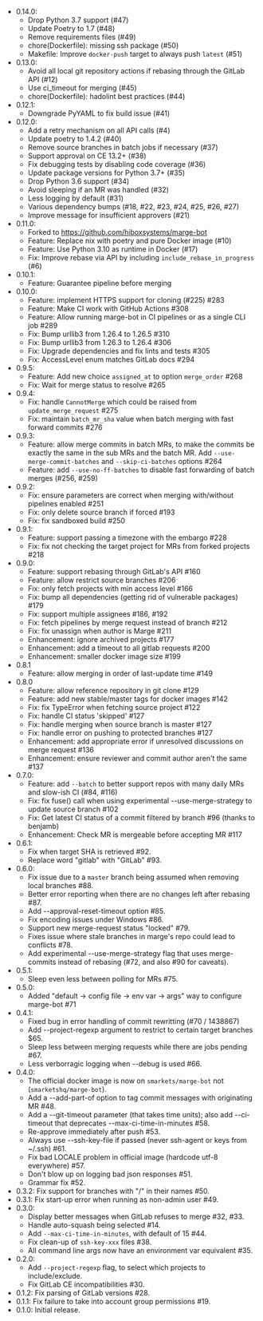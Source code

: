   * 0.14.0:
    - Drop Python 3.7 support (#47)
    - Update Poetry to 1.7 (#48)
    - Remove requirements files (#49)
    - chore(Dockerfile): missing ssh package (#50)
    - Makefile: Improve `docker-push` target to always push `latest` (#51)
  * 0.13.0:
    - Avoid all local git repository actions if rebasing through the GitLab API (#12)
    - Use ci_timeout for merging (#45)
    - chore(Dockerfile): hadolint best practices (#44)
  * 0.12.1:
    - Downgrade PyYAML to fix build issue (#41)
  * 0.12.0:
    - Add a retry mechanism on all API calls (#4)
    - Update poetry to 1.4.2 (#40)
    - Remove source branches in batch jobs if necessary (#37)
    - Support approval on CE 13.2+ (#38)
    - Fix debugging tests by disabling code coverage (#36)
    - Update package versions for Python 3.7+ (#35)
    - Drop Python 3.6 support (#34)
    - Avoid sleeping if an MR was handled (#32)
    - Less logging by default (#31)
    - Various dependency bumps (#18, #22, #23, #24, #25, #26, #27)
    - Improve message for insufficient approvers (#21)
  * 0.11.0:
    - Forked to https://github.com/hiboxsystems/marge-bot
    - Feature: Replace nix with poetry and pure Docker image (#10)
    - Feature: Use Python 3.10 as runtime in Docker (#17)
    - Fix: Improve rebase via API by including `include_rebase_in_progress` (#6)
  * 0.10.1:
    - Feature: Guarantee pipeline before merging
  * 0.10.0:
    - Feature: implement HTTPS support for cloning (#225) #283
    - Feature: Make CI work with GitHub Actions #308
    - Feature: Allow running marge-bot in CI pipelines or as a single CLI job #289
    - Fix: Bump urllib3 from 1.26.4 to 1.26.5 #310
    - Fix: Bump urllib3 from 1.26.3 to 1.26.4 #306
    - Fix: Upgrade dependencies and fix lints and tests #305
    - Fix: AccessLevel enum matches GitLab docs #294
  * 0.9.5:
    - Feature: Add new choice `assigned_at` to option `merge_order` #268
    - Fix: Wait for merge status to resolve #265
  * 0.9.4:
    - Fix: handle `CannotMerge` which could be raised from `update_merge_request` #275
    - Fix: maintain `batch_mr_sha` value when batch merging with fast forward commits #276
  * 0.9.3:
    - Feature: allow merge commits in batch MRs, to make the commits be exactly the same in
      the sub MRs and the batch MR. Add `--use-merge-commit-batches` and `--skip-ci-batches` options #264
    - Feature: add `--use-no-ff-batches` to disable fast forwarding of batch merges (#256, #259)
  * 0.9.2:
    - Fix: ensure parameters are correct when merging with/without pipelines enabled #251
    - Fix: only delete source branch if forced #193
    - Fix: fix sandboxed build #250
  * 0.9.1:
    - Feature: support passing a timezone with the embargo #228
    - Fix: fix not checking the target project for MRs from forked projects #218
  * 0.9.0:
    - Feature: support rebasing through GitLab's API #160
    - Feature: allow restrict source branches #206
    - Fix: only fetch projects with min access level #166
    - Fix: bump all dependencies (getting rid of vulnerable packages) #179
    - Fix: support multiple assignees #186, #192
    - Fix: fetch pipelines by merge request instead of branch #212
    - Fix: fix unassign when author is Marge #211
    - Enhancement: ignore archived projects #177
    - Enhancement: add a timeout to all gitlab requests #200
    - Enhancement: smaller docker image size  #199
  * 0.8.1
    - Feature: allow merging in order of last-update time #149
  * 0.8.0
    - Feature: allow reference repository in git clone #129
    - Feature: add new stable/master tags for docker images #142
    - Fix: fix TypeError when fetching source project #122
    - Fix: handle CI status 'skipped' #127
    - Fix: handle merging when source branch is master #127
    - Fix: handle error on pushing to protected branches #127
    - Enhancement: add appropriate error if unresolved discussions on merge request #136
    - Enhancement: ensure reviewer and commit author aren't the same #137
  * 0.7.0:
    - Feature: add `--batch` to better support repos with many daily MRs and slow-ish CI (#84, #116)
    - Fix: fix fuse() call when using experimental --use-merge-strategy to update source branch #102
    - Fix: Get latest CI status of a commit filtered by branch #96 (thanks to benjamb)
    - Enhancement: Check MR is mergeable before accepting MR #117
  * 0.6.1:
    - Fix when target SHA is retrieved #92.
    - Replace word "gitlab" with "GitLab" #93.
  * 0.6.0:
    - Fix issue due to a `master` branch being assumed when removing
      local branches #88.
    - Better error reporting when there are no changes left
      after rebasing #87.
    - Add --approval-reset-timeout option #85.
    - Fix encoding issues under Windows #86.
    - Support new merge-request status "locked" #79.
    - Fixes issue where stale branches in marge's repo could
      lead to conflicts #78.
    - Add experimental --use-merge-strategy flag that uses merge-commits
      instead of rebasing (#72, and also #90 for caveats).
  * 0.5.1:
    - Sleep even less between polling for MRs #75.
  * 0.5.0:
    - Added "default -> config file -> env var -> args" way to configure marge-bot #71
  * 0.4.1:
    - Fixed bug in error handling of commit rewritting (#70 / 1438867)
    - Add --project-regexp argument to restrict to certain target branches $65.
    - Sleep less between merging requests while there are jobs pending #67.
    - Less verborragic logging when --debug is used #66.
  * 0.4.0:
    - The official docker image is now on `smarkets/marge-bot` not (`smarketshq/marge-bot`).
    - Add a --add-part-of option to tag commit messages with originating MR #48.
    - Add a --git-timeout parameter (that takes time units); also add --ci-timeout
      that deprecates --max-ci-time-in-minutes #58.
    - Re-approve immediately after push #53.
    - Always use --ssh-key-file if passed (never ssh-agent or keys from ~/.ssh) #61.
    - Fix bad LOCALE problem in official image (hardcode utf-8 everywhere) #57.
    - Don't blow up on logging bad json responses #51.
    - Grammar fix #52.
  * 0.3.2: Fix support for branches with "/" in their names #50.
  * 0.3.1: Fix start-up error when running as non-admin user #49.
  * 0.3.0:
    - Display better messages when GitLab refuses to merge #32, #33.
    - Handle auto-squash being selected #14.
    - Add `--max-ci-time-in-minutes`, with default of 15 #44.
    - Fix clean-up of `ssh-key-xxx` files #38.
    - All command line args now have an environment var equivalent #35.
  * 0.2.0:
    - Add `--project-regexp` flag, to select which projects to include/exclude.
    - Fix GitLab CE incompatibilities #30.
  * 0.1.2: Fix parsing of GitLab versions #28.
  * 0.1.1: Fix failure to take into account group permissions #19.
  * 0.1.0: Initial release.
